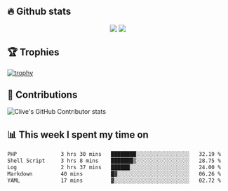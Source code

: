 ## &#128293; Github stats

<!-- GitHub Readme Streak Stats - https://github.com/DenverCoder1/github-readme-streak-stats -->
<p align="center">

<picture>
  <source 
    srcset="https://github-readme-stats.vercel.app/api?username=clivewalkden&count_private=true&show_icons=true&theme=darcula"
    media="(prefers-color-scheme: dark)"
  />
  <source
    srcset="https://github-readme-stats.vercel.app/api?username=clivewalkden&count_private=true&show_icons=true&theme=calm"
    media="(prefers-color-scheme: light), (prefers-color-scheme: no-preference)"
  />
  <img src="https://github-readme-stats.vercel.app/api?username=clivewalkden&count_private=true&show_icons=true&theme=darcula" />
</picture>

<a href="https://git.io/streak-stats" target="_blank">
  <img src="http://github-readme-streak-stats.herokuapp.com?user=clivewalkden&theme=darcula&date_format=j%20M%5B%20Y%5D" />
</a>

</p>

## &#127942; Trophies
[![trophy](https://github-profile-trophy.vercel.app/?username=clivewalkden&theme=onedark)](https://github.com/clivewalkden/github-profile-trophy)

## &#129309; Contributions
![Clive's GitHub Contributor stats](https://github-contributor-stats.vercel.app/api?username=clivewalkden)

## &#128202; This week I spent my time on
<!--START_SECTION:waka-->

```txt
PHP              3 hrs 30 mins   ████████░░░░░░░░░░░░░░░░░   32.19 %
Shell Script     3 hrs 8 mins    ███████▒░░░░░░░░░░░░░░░░░   28.75 %
Log              2 hrs 37 mins   ██████░░░░░░░░░░░░░░░░░░░   24.00 %
Markdown         40 mins         █▓░░░░░░░░░░░░░░░░░░░░░░░   06.26 %
YAML             17 mins         ▓░░░░░░░░░░░░░░░░░░░░░░░░   02.72 %
```

<!--END_SECTION:waka-->
